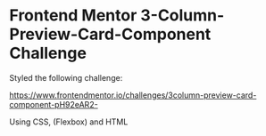 # Frontend Mentor 3-Column-Preview-Card-Component Challenge

Styled the following challenge:

https://www.frontendmentor.io/challenges/3column-preview-card-component-pH92eAR2-

Using CSS, (Flexbox) and HTML
